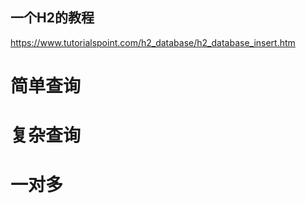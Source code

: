 
## 一个H2的教程

https://www.tutorialspoint.com/h2_database/h2_database_insert.htm

# 简单查询

# 复杂查询


# 一对多

